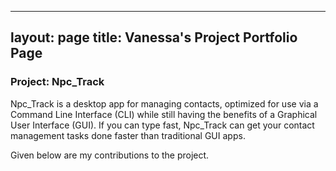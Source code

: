 
---
layout: page
title: Vanessa's Project Portfolio Page
---

### Project: Npc_Track

Npc_Track is a desktop app for managing contacts, optimized for use via a Command Line Interface (CLI) while still 
having the benefits of a Graphical User Interface (GUI). If you can type fast, Npc_Track can get your contact 
management tasks done faster than traditional GUI apps.

Given below are my contributions to the project.
